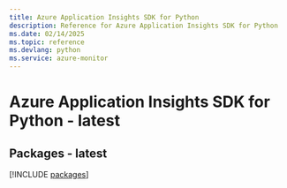 ```yaml
---
title: Azure Application Insights SDK for Python
description: Reference for Azure Application Insights SDK for Python
ms.date: 02/14/2025
ms.topic: reference
ms.devlang: python
ms.service: azure-monitor
---
```

# Azure Application Insights SDK for Python - latest
## Packages - latest
[!INCLUDE [packages](application-insights-index.md)]